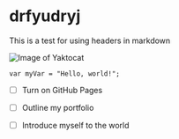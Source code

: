 # drfyudryj
This is a test for using headers in markdown

![Image of Yaktocat](https://octodex.github.com/images/yaktocat.png)

```var myVar = "Hello, world!";```

- [ ] Turn on GitHub Pages
- [ ] Outline my portfolio
- [ ] Introduce myself to the world

